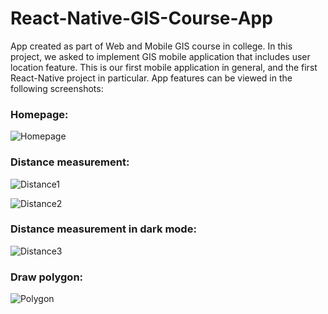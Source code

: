 # React-Native-GIS-Course-App
App created as part of Web and Mobile GIS course in college.
In this project, we asked to implement GIS mobile application that includes user location feature.
This is our first mobile application in general, and the first React-Native project in particular.
App features can be viewed in the following screenshots:

### Homepage:

![Homepage](rn-gis/images/homepage.jpeg)

### Distance measurement:

![Distance1](rn-gis/images/distance1.jpeg)

![Distance2](rn-gis/images/distance2.jpeg)

### Distance measurement in dark mode:

![Distance3](rn-gis/images/distance3.jpg)

### Draw polygon:

![Polygon](rn-gis/images/polygon.jpeg)
